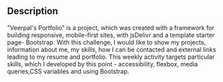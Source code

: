 

## Description

"Veerpal's Portfolio" is a project, which was created with a framework for building responsive, mobile-first sites, with jsDelivr and a template starter page- Bootstrap. With this challenge, I would like to show my projects, information about me, my skills, how I can be contacted and external links leading to my resume and portfolio.
 This weekly activity targets particular skills, which I developed by this point - accessibility, flexbox, media queries,CSS variables and using Bootstrap.

 